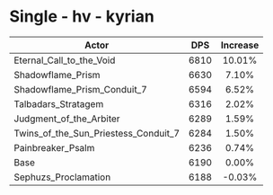 # Single - hv - kyrian
| Actor | DPS | Increase |
|---|:---:|:---:|
|Eternal_Call_to_the_Void|6810|10.01%|
|Shadowflame_Prism|6630|7.10%|
|Shadowflame_Prism_Conduit_7|6594|6.52%|
|Talbadars_Stratagem|6316|2.02%|
|Judgment_of_the_Arbiter|6289|1.59%|
|Twins_of_the_Sun_Priestess_Conduit_7|6284|1.50%|
|Painbreaker_Psalm|6236|0.74%|
|Base|6190|0.00%|
|Sephuzs_Proclamation|6188|-0.03%|
